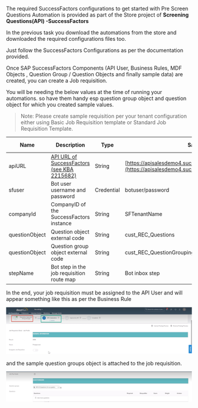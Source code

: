 The required SuccessFactors configurations to get started with Pre Screen Questions Automation is provided as part of the Store project of **Screening Questions(API) -SuccessFactors** 

In the previous task you download the automations from the store and downloaded the required configurations files too.

Just follow the SuccessFactors Configurations as per the documentation provided.

Once SAP SuccessFactors Components (API User, Business Rules, MDF Objects , Question Group / Question Objects and finally sample data) are created, you can create a Job requisition. 

You will be needing the below values at the time of running your automations. so have them handy esp question group object and question object for which you created sample values. 

>Note:
>Please create sample requisition per your tenant configuration either using Basic Job Requisition template or Standard Job Requisition Template. 


Name | Description | Type | Sample | is it Mandatory?
------------ | ------------ | ------------ | ------------| ------------
apiURL| [API URL of SuccessFactors (see KBA 2215682)](https://userapps.support.sap.com/sap/support/knowledge/en/2215682) |String | [https://apisalesdemo4.successfactors.com:443/odata/v2](https://apisalesdemo4.successfactors.com/odata/v2)| Required
sfuser| Bot user username and password |Credential | botuser/password| Required
companyId| CompanyID of the SuccessFactors instance |String | SFTenantName| Required
questionObject| Question object external code |String | cust_REC_Questions| Required
questionObject| Question group object external code |String | cust_REC_QuestionGrouping| Required
stepName| Bot step in the job requisition route map |String | Bot inbox step| Required

In the end, your job requisition must be assigned to the API User and will appear something like this as per the Business Rule

![Job Requisition State!](../99_Images/JobRequisitionState.png)

and the sample question groups object is attached to the job requisition.

![Questions Group!](../99_Images/QuestionsGroup.png)